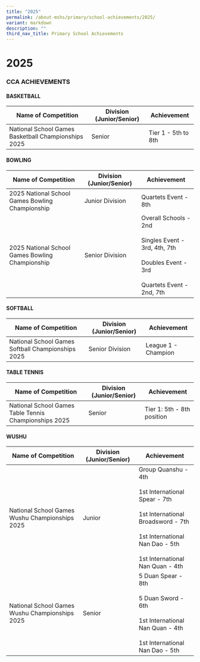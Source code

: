 ```yaml
---
title: "2025"
permalink: /about-mshs/primary/school-achievements/2025/
variant: markdown
description: ""
third_nav_title: Primary School Achievements
---
```

# 2025


### CCA ACHIEVEMENTS

#### BASKETBALL

<table>
<thead>
  <tr>
    <th>Name of Competition</th>
    <th>Division (Junior/Senior)</th>
    <th>Achievement</th>
  </tr>
</thead>
<tbody>
  <tr>
    <td>National School Games Basketball Championships 2025<br></td>
    <td>Senior</td>
    <td>Tier 1 - 5th to 8th</td>
  </tr>
	 
</tbody>
</table>

#### BOWLING


<table>
<thead>
  <tr>
    <th>Name of Competition</th>
    <th>Division (Junior/Senior)</th>
    <th>Achievement</th>
  </tr>
</thead>
<tbody>
  <tr>
    <td>2025 National School Games Bowling Championship<br></td>
    <td>Junior Division</td>
    <td>Quartets Event - 8th
  </td></tr>
  <tr>
    <td>2025 National School Games Bowling Championship<br></td>
    <td>Senior Division</td>
    <td>Overall Schools - 2nd<br><br>Singles Event - 3rd, 4th, 7th<br><br>Doubles Event - 3rd<br><br>Quartets Event - 2nd, 7th
  </td></tr>
</tbody>
</table>

#### SOFTBALL

<table>
<thead>
  <tr>
    <th>Name of Competition</th>
    <th>Division (Junior/Senior)</th>
    <th>Achievement</th>
  </tr>
</thead>
<tbody>
  <tr>
    <td>National School Games Softball Championships 2025<br></td>
    <td>Senior Division</td>
    <td>League 1 - Champion
</td>
  </tr>
	
</tbody>
</table>


#### TABLE TENNIS

<table>
<thead>
  <tr>
    <th>Name of Competition</th>
    <th>Division (Junior/Senior)</th>
    <th>Achievement</th>
  </tr>
</thead>
<tbody>
  <tr>
    <td>National School Games Table Tennis Championships 2025<br></td>
    <td>Senior</td>
    <td>Tier 1: 5th - 8th position</td>
  </tr>
</tbody>
</table>

#### WUSHU

<table>
<thead>
  <tr>
    <th>Name of Competition</th>
    <th>Division (Junior/Senior)</th>
    <th>Achievement</th>
  </tr>
</thead>
<tbody>
	 <tr>
    <td>National School Games Wushu Championships 2025<br></td>
    <td>Junior</td>
    <td>Group Quanshu - 4th <br><br>1st International Spear - 7th <br><br>1st International Broadsword - 7th <br><br>1st International Nan Dao - 5th<br><br>1st International Nan Quan - 4th<br>
</td>
  </tr>
	 <tr>
    <td>National School Games Wushu Championships 2025<br></td>
    <td>Senior</td>
    <td>5 Duan Spear - 8th <br><br>5 Duan Sword - 6th <br><br>1st International Nan Quan - 4th <br><br>1st International Nan Dao - 5th <br>
</td>
  </tr>
</tbody>
</table>



